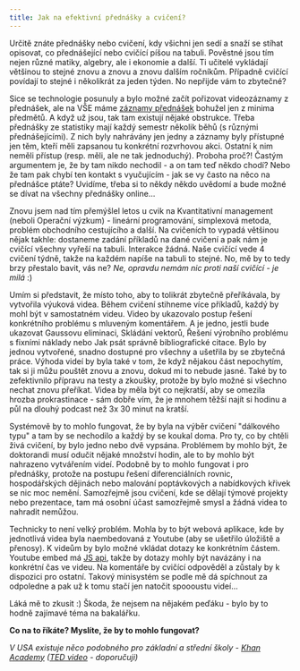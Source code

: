 ```yaml
---
title: Jak na efektivní přednášky a cvičení?
---
```


Určitě znáte přednášky nebo cvičení, kdy všichni jen sedí a snaží se stíhat opisovat, co přednášející nebo cvičící píšou na tabuli. Pověstné jsou tím nejen různé matiky, algebry, ale i ekonomie a další. Ti učitelé vykládají většinou to stejné znovu a znovu a znovu dalším ročníkům. Případně cvičící povídají to stejné i několikrát za jeden týden. No nepřijde vám to zbytečné?

Sice se technologie posunuly a bylo možné začít pořizovat videozáznamy z přednášek, ale na VŠE máme [záznamy přednášek](http://multimedia.vse.cz/) bohužel jen z minima předmětů. A když už jsou, tak tam existují nějaké obstrukce. Třeba přednášky ze statistiky mají každý semestr několik běhů (s různými přednášejícími). Z nich byly nahrávány jen jedny a záznamy byly přístupné jen těm, kteří měli zapsanou tu konkrétní rozvrhovou akci. Ostatní k nim neměli přístup (resp. měli, ale ne tak jednoduchý). Proboha proč?! Častým argumentem je, že by tam nikdo nechodil - a on tam teď někdo chodí? Nebo že tam pak chybí ten kontakt s vyučujícím - jak se vy často na něco na přednášce ptáte? Uvidíme, třeba si to někdy někdo uvědomí a bude možné se dívat na všechny přednášky online...

Znovu jsem nad tím přemýšlel letos u cvik na Kvantitativní management (neboli Operační výzkum) - lineární programování, simplexová metoda, problém obchodního cestujícího a další. Na cvičeních to vypadá většinou nějak takhle: dostaneme zadání příkladů na dané cvičení a pak nám je cvičící všechny vyřeší na tabuli. Interakce žádná. Naše cvičící vede 4 cvičení týdně, takže na každém napíše na tabuli to stejné. No, mě by to tedy brzy přestalo bavit, vás ne? *Ne, opravdu nemám nic proti naší cvičící - je milá* :)

Umím si představit, že místo toho, aby to tolikrát zbytečně přeříkávala, by vytvořila výuková videa. Během cvičení stihneme více příkladů, každý by mohl být v samostatném videu. Video by ukazovalo postup řešení konkrétního problému s mluveným komentářem. A je jedno, jestli bude ukazovat Gaussovu eliminaci, Skládání vektorů, Řešení výrobního problému s fixními náklady nebo Jak psát správně bibliografické citace. Bylo by jednou vytvořené, snadno dostupné pro všechny a ušetřila by se zbytečná práce. Výhoda videí by byla také v tom, že když nějakou část nepochytím, tak si ji můžu pouštět znovu a znovu, dokud mi to nebude jasné. Také by to zefektivnilo přípravu na testy a zkoušky, protože by bylo možné si všechno nechat znovu přeříkat. Videa by měla být co nejkratší, aby se omezila hrozba prokrastinace - sám dobře vím, že je mnohem těžší najít si hodinu a půl na dlouhý podcast než 3x 30 minut na kratší.

Systémově by to mohlo fungovat, že by byla na výběr cvičení "dálkového typu" a tam by se nechodilo a každý by se koukal doma. Pro ty, co by chtěli živá cvičení, by bylo jedno nebo dvě vypsána. Problémem by mohlo být, že doktorandi musí odučit nějaké množství hodin, ale to by mohlo být nahrazeno vytvářením videí. Podobně by to mohlo fungovat i pro přednášky, protože na postupu řešení diferenciálních rovnic, hospodářských dějinách nebo malování poptávkových a nabídkových křivek se nic moc nemění. Samozřejmě jsou cvičení, kde se dělají týmové projekty nebo prezentace, tam má osobní účast samozřejmě smysl a žádná videa to nahradit nemůžou.

Technicky to není velký problém. Mohla by to být webová aplikace, kde by jednotlivá videa byla naembedovaná z Youtube (aby se ušetřilo úložiště a přenosy). K videům by bylo možné vkládat dotazy ke konkrétním částem. Youtube embed má [JS api](https://developers.google.com/youtube/js_api_reference), takže by dotazy mohly být navázány i na konkrétní čas ve videu. Na komentáře by cvičící odpověděl a zůstaly by k dispozici pro ostatní. Takový minisystém se podle mě dá spíchnout za odpoledne a pak už k tomu stačí jen natočit spoooustu videí...

Láká mě to zkusit :) Škoda, že nejsem na nějakém peďáku - bylo by to hodně zajímavé téma na bakalářku.

**Co na to říkáte? Myslíte, že by to mohlo fungovat?**

*V USA existuje něco podobného pro základní a střední školy - [Khan Academy](http://www.khanacademy.org/) ([TED video](http://www.ted.com/talks/salman_khan_let_s_use_video_to_reinvent_education.html) - doporučuji)*
